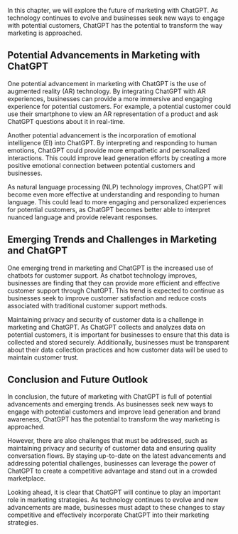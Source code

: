
In this chapter, we will explore the future of marketing with ChatGPT. As technology continues to evolve and businesses seek new ways to engage with potential customers, ChatGPT has the potential to transform the way marketing is approached.

Potential Advancements in Marketing with ChatGPT
------------------------------------------------

One potential advancement in marketing with ChatGPT is the use of augmented reality (AR) technology. By integrating ChatGPT with AR experiences, businesses can provide a more immersive and engaging experience for potential customers. For example, a potential customer could use their smartphone to view an AR representation of a product and ask ChatGPT questions about it in real-time.

Another potential advancement is the incorporation of emotional intelligence (EI) into ChatGPT. By interpreting and responding to human emotions, ChatGPT could provide more empathetic and personalized interactions. This could improve lead generation efforts by creating a more positive emotional connection between potential customers and businesses.

As natural language processing (NLP) technology improves, ChatGPT will become even more effective at understanding and responding to human language. This could lead to more engaging and personalized experiences for potential customers, as ChatGPT becomes better able to interpret nuanced language and provide relevant responses.

Emerging Trends and Challenges in Marketing and ChatGPT
-------------------------------------------------------

One emerging trend in marketing and ChatGPT is the increased use of chatbots for customer support. As chatbot technology improves, businesses are finding that they can provide more efficient and effective customer support through ChatGPT. This trend is expected to continue as businesses seek to improve customer satisfaction and reduce costs associated with traditional customer support methods.

Maintaining privacy and security of customer data is a challenge in marketing and ChatGPT. As ChatGPT collects and analyzes data on potential customers, it is important for businesses to ensure that this data is collected and stored securely. Additionally, businesses must be transparent about their data collection practices and how customer data will be used to maintain customer trust.

Conclusion and Future Outlook
-----------------------------

In conclusion, the future of marketing with ChatGPT is full of potential advancements and emerging trends. As businesses seek new ways to engage with potential customers and improve lead generation and brand awareness, ChatGPT has the potential to transform the way marketing is approached.

However, there are also challenges that must be addressed, such as maintaining privacy and security of customer data and ensuring quality conversation flows. By staying up-to-date on the latest advancements and addressing potential challenges, businesses can leverage the power of ChatGPT to create a competitive advantage and stand out in a crowded marketplace.

Looking ahead, it is clear that ChatGPT will continue to play an important role in marketing strategies. As technology continues to evolve and new advancements are made, businesses must adapt to these changes to stay competitive and effectively incorporate ChatGPT into their marketing strategies.
